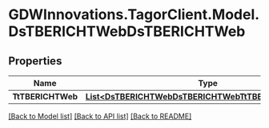 # GDWInnovations.TagorClient.Model.DsTBERICHTWebDsTBERICHTWeb

## Properties

Name | Type | Description | Notes
------------ | ------------- | ------------- | -------------
**TtTBERICHTWeb** | [**List&lt;DsTBERICHTWebDsTBERICHTWebTtTBERICHTWebInner&gt;**](DsTBERICHTWebDsTBERICHTWebTtTBERICHTWebInner.md) |  | [optional] 

[[Back to Model list]](../README.md#documentation-for-models) [[Back to API list]](../README.md#documentation-for-api-endpoints) [[Back to README]](../README.md)

